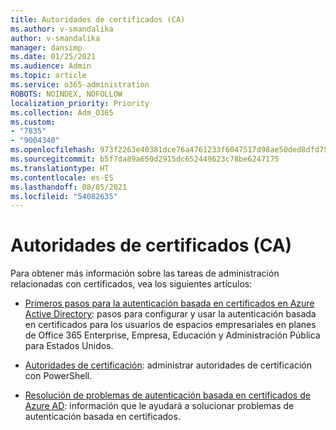 ```yaml
---
title: Autoridades de certificados (CA)
ms.author: v-smandalika
author: v-smandalika
manager: dansimp
ms.date: 01/25/2021
ms.audience: Admin
ms.topic: article
ms.service: o365-administration
ROBOTS: NOINDEX, NOFOLLOW
localization_priority: Priority
ms.collection: Adm_O365
ms.custom:
- "7835"
- "9004340"
ms.openlocfilehash: 973f2263e40381dce76a4761233f6047517d98ae50ded8dfd75bffc4bbc68d2b
ms.sourcegitcommit: b5f7da89a650d2915dc652449623c78be6247175
ms.translationtype: HT
ms.contentlocale: es-ES
ms.lasthandoff: 08/05/2021
ms.locfileid: "54082635"
---
```

# <a name="certificate-authorities"></a>Autoridades de certificados (CA)

Para obtener más información sobre las tareas de administración relacionadas con certificados, vea los siguientes artículos:

- [Primeros pasos para la autenticación basada en certificados en Azure Active Directory](https://docs.microsoft.com/azure/active-directory/authentication/active-directory-certificate-based-authentication-get-started#:~:text=Certificate-based): pasos para configurar y usar la autenticación basada en certificados para los usuarios de espacios empresariales en planes de Office 365 Enterprise, Empresa, Educación y Administración Pública para Estados Unidos.

- [Autoridades de certificación](https://docs.microsoft.com/powershell/module/azuread): administrar autoridades de certificación con PowerShell.

- [Resolución de problemas de autenticación basada en certificados de Azure AD](https://docs.microsoft.com/troubleshoot/azure/active-directory/certificate-based-authenticate-issue): información que le ayudará a solucionar problemas de autenticación basada en certificados.



